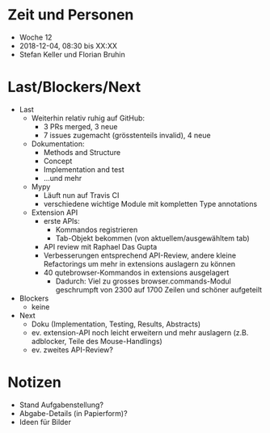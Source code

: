 # Zeit und Personen

- Woche 12
- 2018-12-04, 08:30 bis XX:XX
- Stefan Keller und Florian Bruhin

# Last/Blockers/Next

- Last
  - Weiterhin relativ ruhig auf GitHub:
    - 3 PRs merged, 3 neue
    - 7 issues zugemacht (grösstenteils invalid), 4 neue
  - Dokumentation:
    - Methods and Structure
    - Concept
    - Implementation and test
    - ...und mehr
  - Mypy
    - Läuft nun auf Travis CI
    - verschiedene wichtige Module mit kompletten Type annotations
  - Extension API
    - erste APIs:
      - Kommandos registrieren
      - Tab-Objekt bekommen (von aktuellem/ausgewähltem tab)
    - API review mit Raphael Das Gupta
    - Verbesserungen entsprechend API-Review, andere kleine Refactorings um mehr
      in extensions auslagern zu können
    - 40 qutebrowser-Kommandos in extensions ausgelagert
      - Dadurch: Viel zu grosses browser.commands-Modul geschrumpft von 2300 auf
        1700 Zeilen und schöner aufgeteilt
- Blockers
  - keine
- Next
  - Doku (Implementation, Testing, Results, Abstracts)
  - ev. extension-API noch leicht erweitern und mehr auslagern (z.B. adblocker, Teile des Mouse-Handlings)
  - ev. zweites API-Review?

# Notizen

- Stand Aufgabenstellung?
- Abgabe-Details (in Papierform)?
- Ideen für Bilder
